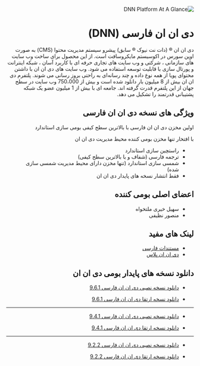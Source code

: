 <div dir="rtl" align="right">
    
![DNN Platform At A Glance](https://dnnplus.ir/Portals/0/EasyDNNNews/41/750750p457EDNthumbimg-DNN9611.jpg)


# دی ان ان فارسی (DNN)


دی ان ان ® (دات نت نیوک ® سابق) پیشرو سیستم مدیریت محتوا (CMS) به صورت اوپن سورس در اکوسیستم مایکروسافت است. از این محصول برای ساخت وب سایت های سازمانی ، شرکتی و وب سایت های تجاری حرفه ای با کاربرد آسان ، شبکه اینترانت و پورتال سازی با قابلیت توسعه استفاده می شود. وب سایت های دی ان ان با داشتن محتوای پویا از همه نوع داده و چند رسانه‌ای به راحتی بروز رسانی می شوند. پلتفرم دی ان ان بیش از 8 میلیون بار دانلود شده است و بیش از 750،000 وب سایت در سطح جهان از این پلتفرم قدرت گرفته اند. جامعه ای با بیش از 1 میلیون عضو یک شبکه پشتیبانی قدرتمند را تشکیل می دهد.


## ویژگی های نسخه دی ان ان فارسی

اولین  مخزن دی ان ان فارسی با بالاترین سطح کیفی بومی سازی استاندارد 

با افتخار تنها مخزن بومی کننده محیط مدیریت دی ان ان


* راستچین سازی استاندارد
* ترجمه فارسی (شفاف و با بالاترین سطح کیفی) 
* شمسی سازی استاندارد (تنها مخزن دارای محیط مدیریت شمسی سازی شده)
* فقط انتشار نسخه های پایدار دی ان ان



## اعضای اصلی بومی کننده
* سهیل خیری ملتخواه
* منصور نظیفی



## لینک های مفید

* [مستندات فارسی](https://www.dnndocs.ir/)
* [دی ان ان پلاس](https://dnnplus.ir)




## دانلود نسخه های پایدار بومی دی ان ان

* [دانلود نسخه نصبی دی ان ان فارسی 9.6.1](https://dnnplus.ir/Portals/0/Download/DNN/DNN_Platform_9.6.1_Install_FA.zip)

* [دانلود نسخه ارتقا دی ان ان فارسی 9.6.1](https://dnnplus.ir/Portals/0/Download/DNN/DNN_Platform_9.6.1_Upgrade_FA.zip)
----------------------------------------

* [دانلود نسخه نصبی دی ان ان فارسی 9.4.1](https://dnnplus.ir/Portals/0/Download/DNN/DNN_Platform_9.4.1_Install_FA.zip)

* [دانلود نسخه ارتقا دی ان ان فارسی 9.4.1](https://dnnplus.ir/Portals/0/Download/DNN/DNN_Platform_9.4.1_Upgrade_FA.zip)

----------------------------------------

* [دانلود نسخه نصبی دی ان ان فارسی 9.2.2](https://dnnplus.ir/Portals/0/Download/DNN/DNN_Platform_9.2.2.178_Install_FA.zip)


* [دانلود نسخه ارتقا دی ان ان فارسی 9.2.2](https://dnnplus.ir/Portals/0/Download/DNN/DNN_Platform_9.2.2.178_Upgrade_FA.zip)

</div>
